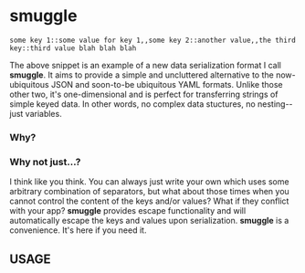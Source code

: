 # smuggle
```
some key 1::some value for key 1,,some key 2::another value,,the third key::third value blah blah blah
```
The above snippet is an example of a new data serialization format I call **smuggle**. It aims to provide a simple and uncluttered alternative to the now-ubiquitous JSON and soon-to-be ubiquitous YAML formats. Unlike those other two, it's one-dimensional and is perfect for transferring strings of simple keyed data. In other words, no complex data stuctures, no nesting--just variables.
### Why?
### Why not just...?
I think like you think. You can always just write your own which uses some arbitrary combination of separators, but what about those times when you cannot control the content of the keys and/or values? What if they conflict with your app? **smuggle** provides escape functionality and will automatically escape the keys and values upon serialization. **smuggle** is a convenience. It's here if you need it.
## USAGE
